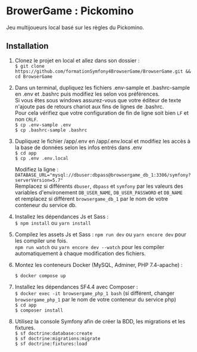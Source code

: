 # BrowerGame : Pickomino  
Jeu multijoueurs local basé sur les règles du Pickomino.  

## Installation  

1. Clonez le projet en local et allez dans son dossier :  
    `$ git clone https://github.com/formationSymfony4BrowserGame/BrowserGame.git && cd BrowserGame`    

2. Dans un terminal, dupliquez les fichiers .env-sample et .bashrc-sample en .env et .bashrc puis modifiez les selon vos préférences.  
    Si vous êtes sous windows assurez-vous que votre éditeur de texte n'ajoute pas de retours chariot aux fins de lignes de .bashrc.  
    Pour cela vérifiez que votre configuration de fin de ligne soit bien `LF` et non `CRLF`.  
    `$ cp .env-sample .env`  
    `$ cp .bashrc-sample .bashrc`  

3. Dupliquez le fichier /app/.env en /app/.env.local et modifiez les accès à la base de données selon les infos entrés dans .env  
    `$ cd app`  
    `$ cp .env .env.local`  

    Modifiez la ligne : `DATABASE_URL="mysql://dbuser:dbpass@browsergame_db_1:3306/symfony?serverVersion=5.7"`  
    Remplacez si différents `dbuser`, `dbpass` et `symfony` par  les valeurs des variables d'environement `DB_USER_NAME`, `DB_USER_PASSWORD` et `DB_NAME`  
    et remplacez si différent `browsergame_db_1` par le nom de votre conteneur du service db.  

4. Installez les dépendances Js et Sass :  
    `$ npm install` ou `yarn install`  

5. Compilez les assets Js et Sass : 
    `npm run dev` ou `yarn encore dev` pour les compiler une fois.  
    `npm run watch` ou `yarn encore dev --watch` pour les compiler automatiquement à chaque modification des fichiers.  

6. Montez les conteneurs Docker (MySQL, Adminer, PHP 7.4-apache) :  
    
    `$ docker compose up`  

7. Installez les dépendances SF4.4 avec Composer :  
    `$ docker exec -it browsergame_php_1 bash` (si différent, changer `browsergame_php_1` par le nom de votre conteneur du service php)  
    `$ cd app`  
    `$ composer install`  

8. Utilisez la console Symfony afin de créer la BDD, les migrations et les fixtures.  
    `$ sf doctrine:database:create`  
    `$ sf doctrine:migrations:migrate`  
    `$ sf doctrine:fixtures:load`  
